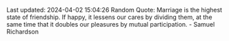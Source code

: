 Last updated: 2024-04-02 15:04:26
Random Quote: Marriage is the highest state of friendship. If happy, it lessens our cares by dividing them, at the same time that it doubles our pleasures by mutual participation. - Samuel Richardson